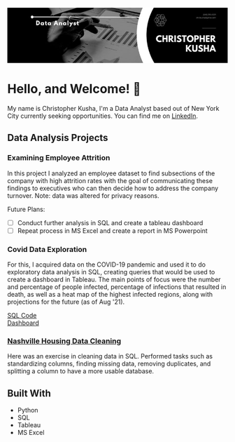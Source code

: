 
![Header](https://github.com/CMatador/CMatador/blob/main/linkedin_banner.png "Header")

# Hello, and Welcome! &#128075;

My name is Christopher Kusha, I'm a Data Analyst based out of New York City currently seeking opportunities. You can find me on [LinkedIn][1].

## Data Analysis Projects

### Examining Employee Attrition

In this project I analyzed an employee dataset to find subsections of the company with high attrition rates with the goal of communicating these findings to executives who can then decide how to address the company turnover. Note: data was altered for privacy reasons.

Future Plans:
- [ ] Conduct further analysis in SQL and create a tableau dashboard
- [ ] Repeat process in MS Excel and create a report in MS Powerpoint

### Covid Data Exploration

For this, I acquired data on the COVID-19 pandemic and used it to do exploratory data analysis in SQL, creating queries that would be used to create a dashboard in Tableau. The main points of focus were the number and percentage of people infected, percentage of infections that resulted in death, as well as a heat map of the highest infected regions, along with projections for the future (as of Aug '21).

[SQL Code][3] <br>
[Dashboard][4]

### [Nashville Housing Data Cleaning][5]

Here was an exercise in cleaning data in SQL. Performed tasks such as standardizing columns, finding missing data, removing duplicates, and splitting a column to have a more usable database.

## Built With

- Python
- SQL
- Tableau
- MS Excel

[1]: https://www.linkedin.com/in/christopher-kusha/
[2]: https://github.com/CMatador/Portfolio_Projects/blob/main/Employee_Attrition.ipynb
[3]: https://github.com/CMatador/Portfolio_Projects/blob/main/Covid_Aug21_EDA.sql
[4]: https://public.tableau.com/app/profile/chris.kusha/viz/CovidDataAug21Visualization/Dashboard1
[5]: https://github.com/CMatador/Portfolio_Projects/blob/main/Nashville_Housing_Data_Cleaning.sql
